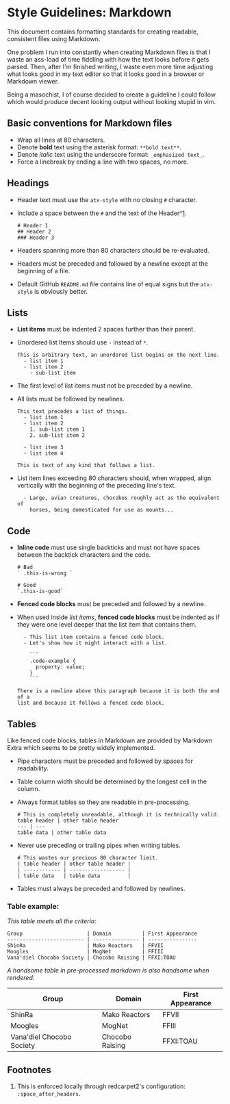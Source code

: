 # Style Guidelines: Markdown

This document contains formatting standards for creating readable, consistent
files using Markdown.

One problem I run into constantly when creating Markdown files is that I waste
an ass-load of time fiddling with how the text looks before it gets parsed.
Then, after I'm finished writing, I waste even more time adjusting what looks
good in my text editor so that it looks good in a browser or Markdown viewer.

Being a masochist, I of course decided to create a guideline I could follow
which would produce decent looking output without looking stupid in vim.

## Basic conventions for Markdown files

  - Wrap all lines at 80 characters.
  - Denote **bold** text using the asterisk format: `**bold text**`.
  - Denote _italic_ text using the underscore format: `_emphasized text_`.
  - Force a linebreak by ending a line with two spaces, no more.

## Headings

  - Header text must use the `atx-style` with no closing `#` character.
  - Include a space between the `#` and the text of the Header^[1](#1).

    ```
    # Header 1
    ## Header 2
    ### Header 3
    ```

  - Headers spanning more than 80 characters should be re-evaluated.
  - Headers must be preceded and followed by a newline except at the beginning
    of a file.
  - Default GitHub `README.md` file contains line of equal signs
    but the `atx-style` is obviously better.

## Lists

  - **List items** must be indented 2 spaces further than their parent.
  - Unordered list Items should use `-` instead of `*`.

    ```
    This is arbitrary text, an unordered list begins on the next line.
      - list item 1
      - list item 2
        - sub-list item
    ```

  - The first level of list items must not be preceded by a newline.
  - All lists must be followed by newlines.

    ```
    This text precedes a list of things.
      - list item 1
      - list item 2
        1. sub-list item 1
        2. sub-list item 2

      - list item 3
      - list item 4

    This is text of any kind that follows a list.
    ```

  - List item lines exceeding 80 characters should, when wrapped, align
    vertically with the beginning of the preceding line's text.

    ```
      - Large, avian creatures, chocobos roughly act as the equivalent of
        horses, being domesticated for use as mounts...
    ```

## Code

  - **Inline code** must use single backticks and must not have spaces between
    the backtick characters and the code.

    ```
    # Bad
    ` .this-is-wrong `

    # Good
    `.this-is-good`
    ```

  - **Fenced code blocks** must be preceded and followed by a newline.
  - When used inside _list items_, **fenced code blocks** must be indented as
    if they were one level deeper that the list item that contains them.

    ```
      - This list item contains a fenced code block.
      - Let's show how it might interact with a list.

        ```
        .code-example {
          property: value;
        }
        ```

    There is a newline above this paragraph because it is both the end of a
    list and because it follows a fenced code block.
    ```

## Tables

Like fenced code blocks, tables in Markdown are provided by Markdown Extra
which seems to be pretty widely implemented.

  - Pipe characters must be preceded and followed by spaces for readability.
  - Table column width should be determined by the longest cell in the column.
  - Always format tables so they are readable in pre-processing.

    ```
    # This is completely unreadable, although it is technically valid.
    table header | other table header
    --- | ---
    table data | other table data
    ```

  - Never use preceding or trailing pipes when writing tables.

    ```
    # This wastes our precious 80 character limit.
    | table header | other table header |
    | ------------ | ------------------ |
    | table data   | table data         |
    ```

  - Tables must always be preceded and followed by newlines.

### Table example:

_This table meets all the criteria:_

```
Group                     | Domain          | First Appearance
------------------------- | --------------- | ----------------
ShinRa                    | Mako Reactors   | FFVII
Moogles                   | MogNet          | FFIII
Vana'diel Chocobo Society | Chocobo Raising | FFXI:TOAU
```

_A handsome table in pre-processed markdown is also handsome when rendered:_

Group                     | Domain          | First Appearance
------------------------- | --------------- | ----------------
ShinRa                    | Mako Reactors   | FFVII
Moogles                   | MogNet          | FFIII
Vana'diel Chocobo Society | Chocobo Raising | FFXI:TOAU


## Footnotes

  1. This is enforced locally through redcarpet2's configuration:
     `:space_after_headers`.
     <a name="1"><a>

